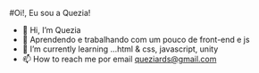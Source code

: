 #Oi!, Eu sou a Quezia!
- 👋 Hi, I’m  Quezia
- 👀 Aprendendo e trabalhando com um pouco de front-end e js 
- 🌱 I’m currently learning ...html & css, javascript, unity
- 📫 How to reach me  por email queziards@gmail.com

<!---
queziards/queziards is a ✨ special ✨ repository because its `README.md` (this file) appears on your GitHub profile.
You can click the Preview link to take a look at your changes.
--->
